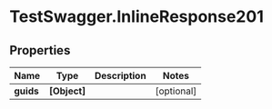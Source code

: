 # TestSwagger.InlineResponse201

## Properties

Name | Type | Description | Notes
------------ | ------------- | ------------- | -------------
**guids** | **[Object]** |  | [optional] 


